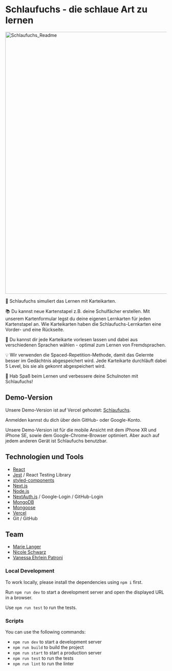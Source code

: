 # Schlaufuchs - die schlaue Art zu lernen
<img width="817" alt="Schlaufuchs_Readme" src="https://github.com/Nesssaaa/capstone-flashcard-app/assets/148340045/597607bc-1a2b-4695-b88c-5543471ec5ef">



🦊 Schlaufuchs simuliert das Lernen mit Karteikarten.

📚 Du kannst neue Kartenstapel z.B. deine Schulfächer erstellen. Mit unserem Kartenformular legst du deine eigenen Lernkarten für jeden Kartenstapel an. Wie Karteikarten haben die Schlaufuchs-Lernkarten eine Vorder- und eine Rückseite.

📣 Du kannst dir jede Karteikarte vorlesen lassen und dabei aus verschiedenen Sprachen wählen - optimal zum Lernen von Fremdsprachen.

💡 Wir verwenden die Spaced-Repetition-Methode, damit das Gelernte besser im Gedächtnis abgespeichert wird. Jede Karteikarte durchläuft dabei 5 Level, bis sie als gekonnt abgespeichert wird.

🥳 Hab Spaß beim Lernen und verbessere deine Schulnoten mit Schlaufuchs!

## Demo-Version

Unsere Demo-Version ist auf Vercel gehostet: [Schlaufuchs](https://capstone-flashcard-app-zeta.vercel.app/).

Anmelden kannst du dich über dein GitHub- oder Google-Konto.

Unsere Demo-Version ist für die mobile Ansicht mit dem iPhone XR und iPhone SE, sowie dem Google-Chrome-Browser optimiert. Aber auch auf jedem anderen Gerät ist Schlaufuchs benutzbar.

## Technologien und Tools

- [React](https://react.dev/)
- [Jest](https://jestjs.io/) / React Testing Library 
- [styled-components](https://styled-components.com/)
- [Next.js](https://nextjs.org/)
- [Node.js](https://nodejs.org/en)
- [NextAuth.js](https://next-auth.js.org/) / Google-Login / GitHub-Login
- [MongoDB](https://www.mongodb.com/)
- [Mongoose](https://mongoosejs.com/)
- [Vercel](https://vercel.com/)
- Git / GitHub

## Team

- [Marie Langer](https://github.com/marielngr)
- [Nicole Schwarz](https://github.com/Nicole-Schwarz)
- [Vanessa Ehrlein Patroni](https://github.com/Nesssaaa)

### Local Development

To work locally, please install the dependencies using `npm i` first.

Run `npm run dev` to start a development server and open the displayed URL in a browser.

Use `npm run test` to run the tests.

### Scripts

You can use the following commands:

- `npm run dev` to start a development server
- `npm run build` to build the project
- `npm run start` to start a production server
- `npm run test` to run the tests
- `npm run lint` to run the linter
